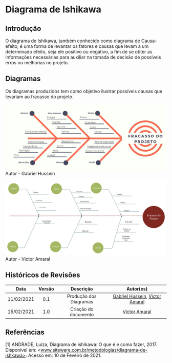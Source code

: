 # Diagrama de Ishikawa

## Introdução

O diagrama de Ishikawa, também conhecido como diagrama de Causa-efeito, é uma forma de levantar os fatores e causas que levam a um determinado efeito, seja ele positivo ou negativo, a fim de se obter as informações necessárias para auxiliar na tomada de decisão de possíveis erros ou melhorias no projeto.

## Diagramas

Os diagramas produzidos tem como objetivo ilustrar possíveis causas que levariam ao fracasso do projeto.

![Ishikawa1](./../../assets/images/02-requisitos/ishikawa/diagramaIshikawaHussein.jpg)
Autor - Gabriel Hussein

![Ishikawa2](./../../assets/images/02-requisitos/ishikawa/ishikawa_VictorAmaral.png)
Autor - Victor Amaral

## Históricos de Revisões

|    Data    | Versão |       Descrição        |                                                Autor(es)                                                |
| :--------: | :----: | :--------------------: | :-----------------------------------------------------------------------------------------------------: |
| 11/02/2021 |  0.1   | Produção dos Diagramas | [Gabriel Hussein](https://github.com/GabrielHussein), [Victor Amaral](https://github.com/VictorAmaralc) |
| 15/02/2021 |  1.0   |  Criação do documento  |                            [Victor Amaral](https://github.com/VictorAmaralc)                            |


## Referências

[1] ANDRADE, Luiza, Diagrama de ishikawa: O que é e como fazer, 2017. Disponível em: <www.siteware.com.br/metodologias/diagrama-de-ishkawa>. Acesso em: 10 de Feveiro de 2021.